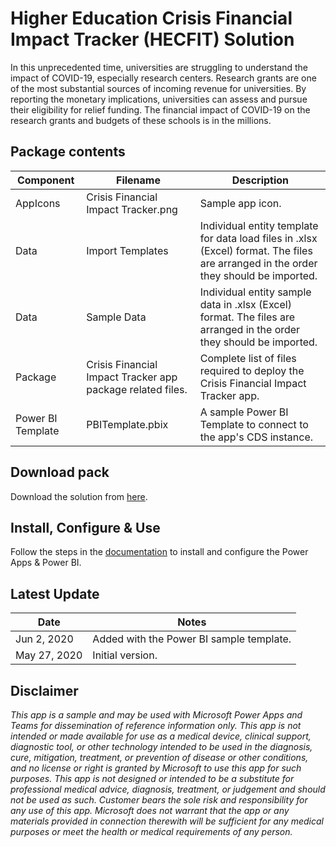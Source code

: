 
# Higher Education Crisis Financial Impact Tracker (HECFIT) Solution

In this unprecedented time, universities are struggling to understand the impact of COVID-19, especially research centers. Research grants are one of the most substantial sources of incoming revenue for universities. By reporting the monetary implications, universities can assess and pursue their eligibility for relief funding. The financial impact of COVID-19 on the research grants and budgets of these schools is in the millions.

## Package contents

|Component|	Filename |	Description
|-------|-------|------|
| AppIcons | Crisis Financial Impact Tracker.png	| Sample app icon.|
| Data|Import Templates  | Individual entity template for data load files in .xlsx (Excel) format. The files are arranged in the order they should be imported.|
| Data|Sample Data  | Individual entity sample data in .xlsx (Excel) format. The files are arranged in the order they should be imported.|
| Package |Crisis Financial Impact Tracker app package related files.|Complete list of files required to deploy the Crisis Financial Impact Tracker app.|
| Power BI Template | PBITemplate.pbix | A sample Power BI Template to connect to the app's CDS instance.

## Download pack

Download the solution from [here](https://github.com/microsoft/powerapps-tools/blob/master/Apps/HigherEducationCrisisFinancialImpactTracker/HECFIT.zip).

## Install, Configure & Use
Follow the steps in the [documentation](https://aka.ms/hecfit) to install and configure the Power Apps & Power BI. 

## Latest Update
Date | Notes
-|-
Jun 2, 2020 | Added with the Power BI sample template.
May 27, 2020 | Initial version.


## Disclaimer

*This app is a sample and may be used with Microsoft Power Apps and Teams for dissemination of reference information only. This app is not intended or made available for use as a medical device, clinical support, diagnostic tool, or other technology intended to be used in the diagnosis, cure, mitigation, treatment, or prevention of disease or other conditions, and no license or right is granted by Microsoft to use this app for such purposes. This app is not designed or intended to be a substitute for professional medical advice, diagnosis, treatment, or judgement and should not be used as such. Customer bears the sole risk and responsibility for any use of this app. Microsoft does not warrant that the app or any materials provided in connection therewith will be sufficient for any medical purposes or meet the health or medical requirements of any person.*

